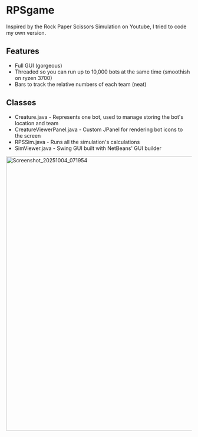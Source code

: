 # RPSgame
Inspired by the Rock Paper Scissors Simulation on Youtube, I tried to code my own version. 

## Features 
- Full GUI (gorgeous)
- Threaded so you can run up to 10,000 bots at the same time (smoothish on ryzen 3700)
- Bars to track the relative numbers of each team (neat)

## Classes
- Creature.java - Represents one bot, used to manage storing the bot's location and team
- CreatureViewerPanel.java - Custom JPanel for rendering bot icons to the screen
- RPSSim.java - Runs all the simulation's calculations
- SimViewer.java - Swing GUI built with NetBeans' GUI builder

<img width="1107" height="746" alt="Screenshot_20251004_071954" src="https://github.com/user-attachments/assets/778c9a1a-cad1-494f-8e96-a4ee76e43ad8" />
